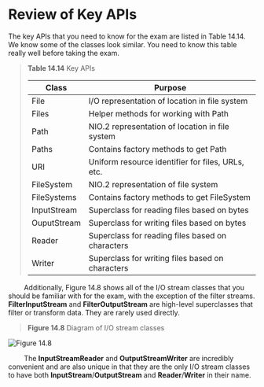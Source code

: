 # Review of Key APIs

The key APIs that you need to know for the exam are listed in Table 14.14. We know some
of the classes look similar. You need to know this table really well before taking the exam.

> **Table 14.14** Key APIs
> 
> |Class|Purpose|
> |---|---|
> |File |I/O representation of location in file system
> |Files |Helper methods for working with Path
> |Path |NIO.2 representation of location in file system
> |Paths |Contains factory methods to get Path
> |URI |Uniform resource identifier for files, URLs, etc.
> |FileSystem |NIO.2 representation of file system
> |FileSystems |Contains factory methods to get FileSystem
> |InputStream |Superclass for reading files based on bytes
> |OuputStream |Superclass for writing files based on bytes
> |Reader |Superclass for reading files based on characters
> |Writer |Superclass for writing files based on characters

&emsp;&emsp;
Additionally, Figure 14.8 shows all of the I/O stream classes that you should be familiar
with for the exam, with the exception of the filter streams. **FilterInputStream** and
**FilterOutputStream** are high-level superclasses that filter or transform data. They are
rarely used directly.

> **Figure 14.8** Diagram of I/O stream classes

![Figure 14.8](../../images/chapter14/figure14.8.png)
 
&emsp;&emsp;
The **InputStreamReader** and **OutputStreamWriter** are incredibly convenient
and are also unique in that they are the only I/O stream classes to have both
**InputStream**/**OutputStream** and **Reader**/**Writer** in their name.